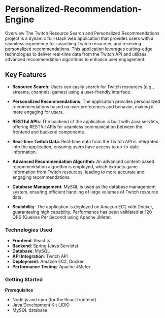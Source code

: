 # Personalized-Recommendation-Engine
Overview
The Twitch Resource Search and Personalized Recommendations project is a dynamic full-stack web application that provides users with a seamless experience for searching Twitch resources and receiving personalized recommendations. This application leverages cutting-edge technologies to deliver real-time data from the Twitch API and utilizes advanced recommendation algorithms to enhance user engagement.

## Key Features

- **Resource Search**: Users can easily search for Twitch resources (e.g., streams, channels, games) using a user-friendly interface.

- **Personalized Recommendations**: The application provides personalized recommendations based on user preferences and behavior, making it more engaging for users.

- **RESTful APIs**: The backend of the application is built with Java servlets, offering RESTful APIs for seamless communication between the frontend and backend components.

- **Real-time Twitch Data**: Real-time data from the Twitch API is integrated into the application, ensuring users have access to up-to-date information.

- **Advanced Recommendation Algorithm**: An advanced content-based recommendation algorithm is employed, which extracts game information from Twitch resources, leading to more accurate and engaging recommendations.

- **Database Management**: MySQL is used as the database management system, ensuring efficient handling of large volumes of Twitch resource data.

- **Scalability**: The application is deployed on Amazon EC2 with Docker, guaranteeing high capability. Performance has been validated at 120 QPS (Queries Per Second) using Apache JMeter.


### Technologies Used

- **Frontend**: React.js
- **Backend**: Spring (Java Servlets)
- **Database**: MySQL
- **API Integration**: Twitch API
- **Deployment**: Amazon EC2, Docker
- **Performance Testing**: Apache JMeter

### Getting Started

**Prerequisites**

- Node.js and npm (for the React frontend)
- Java Development Kit (JDK)
- MySQL database
